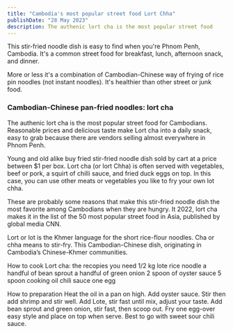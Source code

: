 ```yaml
---
title: "Cambodia's most popular street food Lort Chha"
publishDate: "28 May 2023"
description: The authenic lort cha is the most popular street food
---
```


This stir-fried noodle dish is easy to find when you're Phnom Penh, Cambodia. It's a common street food for breakfast, lunch, afternoon snack, and dinner.

More or less it's a combination of Cambodian-Chinese way of frying of rice pin noodles (not instant noodles). It's healthier than other street or junk food.

### Cambodian-Chinese pan-fried noodles: lort cha

The authenic lort cha is the most popular street food for Cambodians. Reasonable prices and delicious taste make Lort cha into a daily snack, easy to grab because there are vendors selling almost everywhere in Phnom Penh.

Young and old alike buy fried stir-fried noodle dish sold by cart at a price between $1 per box. Lort cha (or lort Chha) is often served with vegetables, beef or pork, a squirt of chilli sauce, and fried duck eggs on top. In this case, you can use other meats or vegetables you like to fry your own lot chha.

These are probably some reasons that make this stir-fried noodle dish the most favorite among Cambodians when they are hungry. It 2022, lort cha makes it in the list of the 50 most popular street food in Asia, published by global media CNN.

Lort or lot is the Khmer language for the short rice-flour noodles. Cha or chha means to stir-fry. This Cambodian-Chinese dish, originating in Cambodia’s Chinese-Khmer communities.

How to cook Lort cha: the recopies you need 1/2 kg lote rice noodle a handful of bean sprout a handful of green onion 2 spoon of oyster sauce 5 spoon cooking oil chili sauce one egg

How to preparation Heat the oil in a pan on high. Add oyster sauce. Stir then add shrimp and stir well. Add Lote, stir fast until mix, adjust your taste. Add bean sprout and green onion, stir fast, then scoop out. Fry one egg-over easy style and place on top when serve. Best to go with sweet sour chili sauce.
